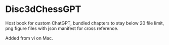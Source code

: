 # Disc3dChessGPT
Host book for custom ChatGPT, bundled chapters to stay below 20 file limit, png figure files with json manifest for cross reference.

Added from vi on Mac.

